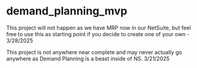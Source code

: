 # demand_planning_mvp

This project will not happen as we have MRP now in our NetSuite, but feel free to use this as starting point if you decide to create one of your own - 3/28/2025

This project is not anywhere near complete and may never actually go anywhere as Demand Planning is a beast inside of NS. 3/21/2025
